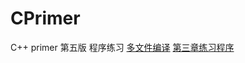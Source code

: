 # CPrimer
C++ primer 第五版  程序练习
[多文件编译](https://github.com/lancyxd/CPrimer/tree/master/ch03)
[第三章练习程序](https://github.com/lancyxd/CPrimer/tree/master/test_compile)

